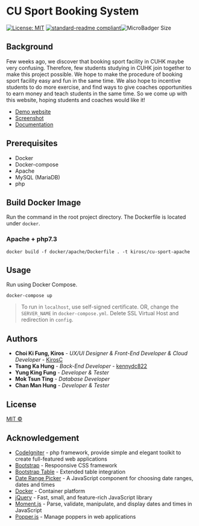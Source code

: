 # CU Sport Booking System
[![License: MIT](https://img.shields.io/badge/License-MIT-yellow.svg)](https://opensource.org/licenses/MIT) [![standard-readme compliant](https://img.shields.io/badge/readme%20style-standard-brightgreen.svg?style=flat-square)](https://github.com/RichardLitt/standard-readme)![MicroBadger Size](https://img.shields.io/microbadger/image-size/kirosc/cu-sport-apache)
## Background
Few weeks ago, we discover that booking sport facility in CUHK maybe very confusing. Therefore, few students studying in CUHK join together to make this project possible. We hope to make the procedure of booking sport facility easy and fun in the same time. We also hope to incentive students to do more exercise, and find ways to give coaches opportunities to earn money and teach students in the same time. So we come up with this website, hoping students and coaches would like it!

* [Demo website](https://kirosc.duckdns.org/cu_sport_booking_system/)
* [Screenshot](https://github.com/kirosc/cu_sport_booking_system/tree/master/docs/Screenshots)
* [Documentation](https://github.com/kirosc/cu_sport_booking_system/tree/master/docs)

## Prerequisites
* Docker
* Docker-compose
* Apache
* MySQL (MariaDB)
* php

## Build Docker Image
Run the command in the root project directory. The Dockerfile is located under `docker`.
### Apache + php7.3
```
docker build -f docker/apache/Dockerfile . -t kirosc/cu-sport-apache
```

## Usage

Run using Docker Compose.
```
docker-compose up
```
> To run in `localhost`, use self-signed certificate. OR, change the `SERVER_NAME` in `docker-compose.yml`. Delete SSL Virtual Host and redirection in `config`.

## Authors
* **Choi Ki Fung, Kiros** - *UX/UI Designer & Front-End Developer & Cloud Developer* - [KirosC](https://github.com/kirosc)
* **Tsang Ka Hung** - *Back-End Developer* - [kennydc822](https://github.com/kennydc822)
* **Yung King Fung** - *Developer & Tester*
* **Mok Tsun Ting** - *Database Developer*
* **Chan Man Hung** - *Developer & Tester*

## License
[MIT ©](./LICENSE)

## Acknowledgement
* [CodeIgniter](https://codeigniter.com/) - php framework, provide simple and elegant toolkit to create full-featured web applications
* [Bootstrap](https://getbootstrap.com/) - Respoonsive CSS framework
* [Bootstrap Table](https://bootstrap-table.com/) - Extended table integration
* [Date Range Picker](http://www.daterangepicker.com/) - A JavaScript component for choosing date ranges, dates and times
* [Docker](https://www.docker.com/) - Container platform
* [jQuery](https://jquery.com/) - Fast, small, and feature-rich JavaScript library
* [Moment.js](https://momentjs.com/) - Parse, validate, manipulate, and display dates and times in JavaScript
* [Popper.js](https://popper.js.org/) - Manage poppers in web applications
